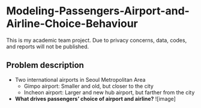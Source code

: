 # Modeling-Passengers-Airport-and-Airline-Choice-Behaviour
This is my academic team project. Due to privacy concerns, data, codes, and reports will not be published.

## Problem description
- Two international airports in Seoul Metropolitan Area
  - Gimpo airport: Smaller and old, but closer to the city 
  - Incheon airport: Larger and new hub airport, but farther from the city 
- **What drives passengers’ choice of airport and airline?**
  ![image]

